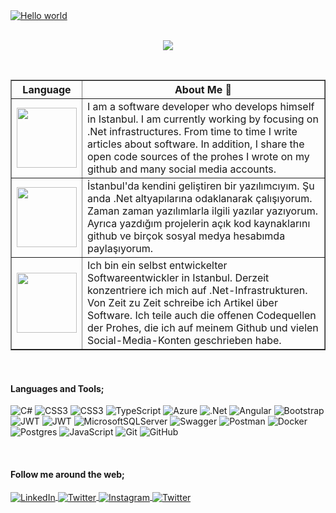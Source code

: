<div>
  <a target="_blank" rel="noopener noreferrer nofollow" href="https://raw.githubusercontent.com/sagar-viradiya/sagar-viradiya/master/resources/banner.png"><img src="https://imgur.com/OXSl0ND" alt="Hello world" style="max-width: 100%;"></a>
 </div>
 
<br>

<p align="center">
    <img src="https://readme-typing-svg.herokuapp.com/?lines=Hello+Welcome+to+my+Github+page;I+am+a+Fullstack+Software+Developer&font=Fira%20Code&center=true&width=700&height=40&color=3d77bb&vCenter=true&size=30">
</p>

<br>

<table border="1" width="70%" cellpadding="10" cellspacing="10">
    <thead>
      <tr>
        <th>Language</th>
        <th>About Me 💬</th>
      </tr>
    </thead>
    <tbody>
        <tr>
            <td><img src="https://bewerbung.co/wp-content/uploads/2018/07/bewerbung-englisch.jpg" width='96'></td>
            <td>I am a software developer who develops himself in Istanbul. I am currently working by focusing on .Net infrastructures. From time to time I write articles about software. In addition, I share the open code sources of the prohes I wrote on my github and many social media accounts.
            </td>
         </tr>
          <tr>
            <td><img src="https://upload.wikimedia.org/wikipedia/commons/thumb/b/b4/Flag_of_Turkey.svg/1200px-Flag_of_Turkey.svg.png" width='96'></td>
            <td>İstanbul'da kendini geliştiren bir yazılımcıyım. Şu anda .Net altyapılarına odaklanarak çalışıyorum. Zaman zaman yazılımlarla ilgili yazılar yazıyorum. Ayrıca yazdığım projelerin açık kod kaynaklarını github ve birçok sosyal medya hesabımda paylaşıyorum.
          </td>
          </tr>
          <tr>
            <td><img src="https://upload.wikimedia.org/wikipedia/en/thumb/b/ba/Flag_of_Germany.svg/1200px-Flag_of_Germany.svg.png" width='96'></td>
            <td>Ich bin ein selbst entwickelter Softwareentwickler in Istanbul. Derzeit konzentriere ich mich auf .Net-Infrastrukturen. Von Zeit zu Zeit schreibe ich Artikel über Software. Ich teile auch die offenen Codequellen der Prohes, die ich auf meinem Github und vielen Social-Media-Konten geschrieben habe.</td>
          </tr>
    </tbody>
</table>

<br>

<h4>Languages and Tools;</h4>

![C#](https://img.shields.io/badge/c%23-%9E5397.svg?style=flat&logo=c-sharp&logoColor=white) 
![CSS3](https://img.shields.io/badge/css3-%231572B6.svg?style=flat&logo=css3&logoColor=white) 
![CSS3](https://img.shields.io/badge/-HTML5-E34F26?style=flat&logo=html5&logoColor=white) 
![TypeScript](https://img.shields.io/badge/typescript-%23007ACC.svg?style=flat&logo=typescript&logoColor=white) 
![Azure](https://img.shields.io/badge/azure-%230072C6.svg?style=flat&logo=azure-devops&logoColor=white) 
![.Net](https://img.shields.io/badge/.NET-5C2D91?style=flat&logo=.net&logoColor=white) 
![Angular](https://img.shields.io/badge/angular-%23DD0031.svg?style=flat&logo=angular&logoColor=white) 
![Bootstrap](https://img.shields.io/badge/bootstrap-%23563D7C.svg?style=flat&logo=bootstrap&logoColor=white) 
![JWT](https://img.shields.io/badge/JWT-black?style=flat&logo=JSON%20web%20tokens) 
![JWT](https://img.shields.io/badge/redis-CC0000.svg?style=flat&logo=redis&logoColor=white) 
![MicrosoftSQLServer](https://img.shields.io/badge/Microsoft%20SQL%20Sever-CC2927?style=flat&logo=microsoft%20sql%20server&logoColor=white) 
![Swagger](https://img.shields.io/badge/-Swagger-%23Clojure?style=flat&logo=swagger&logoColor=white) 
![Postman](https://img.shields.io/badge/Postman-FF6C37?style=flat&logo=postman&logoColor=white) 
![Docker](https://img.shields.io/badge/docker-%230db7ed.svg?style=flat&logo=docker&logoColor=white) 
![Postgres](https://img.shields.io/badge/postgres-%23316192.svg?style=flat&logo=postgresql&logoColor=white)
![JavaScript](https://img.shields.io/badge/-JavaScript-eed718?style=flat&logo=javascript&logoColor=ffffff)
![Git](http://img.shields.io/badge/-Git-F1502F?style=flat&logo=git&logoColor=FFFFFF)
![GitHub](http://img.shields.io/badge/-Github-000000?style=flat&logo=github&logoColor=FFFFFF)

<br>

   <div>
        <h4>Follow me around the web;</h4>
    </div>
    <div>
        <a href="https://www.linkedin.com/in/muhammed-y%C3%BCceda%C4%9F-187533250/" target="_blank">
            <img align="center" src="https://img.shields.io/badge/LinkedIn-%230077B5.svg?&style=flat-square&logo=linkedin&logoColor=white" alt="LinkedIn">
        </a>
        <a href="https://medium.com/@muhammedyucedag" target="_blank"  rel="noopener">
            <img align="center" src="https://img.shields.io/badge/Medium-%23333.svg?style=flat-square&logo=medium&logoColor=white" alt="Twitter">
        </a>
        <a href="https://www.instagram.com/muhammedyuceedag/" target="_blank">
            <img align="center" src="https://img.shields.io/badge/Instagram-%23E4405F.svg?&style=flat-square&logo=instagram&logoColor=white" alt="Instagram">
        </a>
        <a href="https://twitter.com/MuhammedYucedg" target="_blank"  rel="noopener">
            <img align="center" src="https://img.shields.io/badge/Twitter-%231877F2.svg?style=flat-square&logo=twitter&logoColor=white" alt="Twitter">
        </a>
    </div>
    


